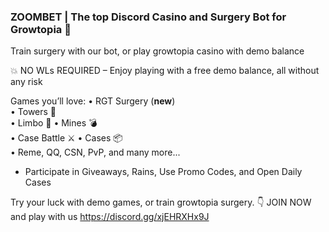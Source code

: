 ### ZOOMBET | The top Discord Casino and Surgery Bot for Growtopia 🎲

Train surgery with our bot, or play growtopia casino with demo balance

💥 NO WLs REQUIRED – Enjoy playing with a free demo balance, all without any risk

Games you’ll love:
• RGT Surgery (**new**)  
• Towers 🏯  
• Limbo 🎯 
• Mines 💣  
• Case Battle ⚔️ 
• Cases 📦  
• Reme, QQ, CSN, PvP, and many more... 

- Participate in Giveaways, Rains, Use Promo Codes, and Open Daily Cases

Try your luck with demo games, or train growtopia surgery.
👇 JOIN NOW and play with us
https://discord.gg/xjEHRXHx9J
